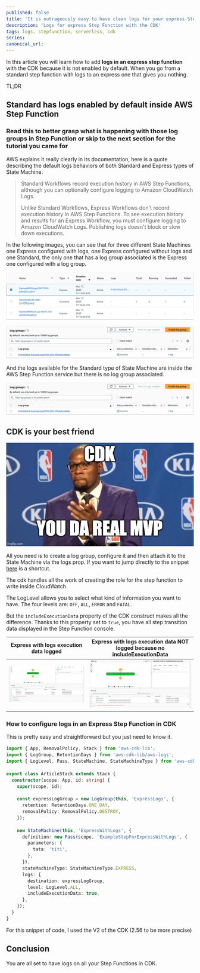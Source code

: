 ```yaml
---
published: false
title: 'It is outrageously easy to have clean logs for your express Step Function with the CDK'
description: 'Logs for express Step Function with the CDK'
tags: logs, stepfunction, serverless, cdk
series:
canonical_url:
---
```


In this article you will learn how to add **logs in an express step function** with the CDK because it is not enabled by default. When you go from a standard step function with logs to an express one that gives you nothing.

TL;DR

## Standard has logs enabled by default inside AWS Step Function
### Read this to better grasp what is happening with those log groups in Step Function or skip to the next section for the tutorial you came for

AWS explains it really clearly in its documentation, here is a quote describing the default logs behaviors of both Standard and Express types of State Machine.

>Standard Workflows record execution history in AWS Step Functions, although you can optionally configure logging to Amazon CloudWatch Logs.
>
>Unlike Standard Workflows, Express Workflows don't record execution history in AWS Step Functions. To see execution history and results for an Express Workflow, you must configure logging to Amazon CloudWatch Logs. Publishing logs doesn't block or slow down executions.

In the following images, you can see that for three different State Machines one Express configured with logs, one Express configured without logs and one Standard, the only one that has a log group associated is the Express one configured with a log group.

![Three types of state machine](./assets/three-types-of-state-machine.png 'Three types of state machine')

![One log group associated to one of the Express State machine](./assets/one-log-group.png 'One log group associated to one of the Express State machine')

And the logs available for the Standard type of State Machine are inside the AWS Step Function service but there is no log group associated.

![Logs of Standard State Machine is in the AWS Step Function service](./assets/one-log-group.png 'Logs of Standard State Machine is in the AWS Step Function service')

## CDK is your best friend

![CDK is da real MVP](./assets/youDaRealMVP.jpeg 'CDK is da real MVP')

All you need is to create a log group, configure it and then attach it to the State Machine via the logs prop. If you want to jump directly to the snippet [here](#how-to-configure-logs-in-an-express-step-function-in-cdk) is a shortcut.

The cdk handles all the work of creating the role for the step function to write inside CloudWatch.

The LogLevel allows you to select what kind of information you want to have. The four levels are: `OFF`, `ALL`, `ERROR` and `FATAL`.

But the `includeExecutionData` property of the CDK construct makes all the difference. Thanks to this property set to `true`, you have all step transition data displayed in the Step Function console.

|                                            Express with logs execution data logged                                            |                                                                            Express with logs execution data NOT logged because no includeExecutionData                                                                             |
| :---------------------------------------------------------------------------------------------------------------------------: | :--------------------------------------------------------------------------------------------------------------------------------------------------------------------------------------------------------------------------------: |
| ![Express with logs execution data logged](./assets/express-with-logs-exe-logs.png 'Express with logs execution data logged') | ![Express with logs execution data NOT logged because no includeExecutionData](./assets/express-with-logs-but-not-includeExecutionData-exe-logs.png 'Express with logs execution data NOT logged because no includeExecutionData') |

### How to configure logs in an Express Step Function in CDK

This is pretty easy and straightforward but you just need to know it.

```ts
import { App, RemovalPolicy, Stack } from 'aws-cdk-lib';
import { LogGroup, RetentionDays } from 'aws-cdk-lib/aws-logs';
import { LogLevel, Pass, StateMachine, StateMachineType } from 'aws-cdk-lib/aws-stepfunctions';

export class ArticleStack extends Stack {
  constructor(scope: App, id: string) {
    super(scope, id);

    const expressLogGroup = new LogGroup(this, 'ExpressLogs', {
      retention: RetentionDays.ONE_DAY,
      removalPolicy: RemovalPolicy.DESTROY,
    });

    new StateMachine(this, 'ExpressWithLogs', {
      definition: new Pass(scope, 'ExampleStepForExpressWithLogs', {
        parameters: {
          tata: 'titi',
        },
      }),
      stateMachineType: StateMachineType.EXPRESS,
      logs: {
        destination: expressLogGroup,
        level: LogLevel.ALL,
        includeExecutionData: true,
      },
    });
  }
}
```

For this snippet of code, I used the V2 of the CDK (2.56 to be more precise)

## Conclusion

You are all set to have logs on all your Step Functions in CDK.
